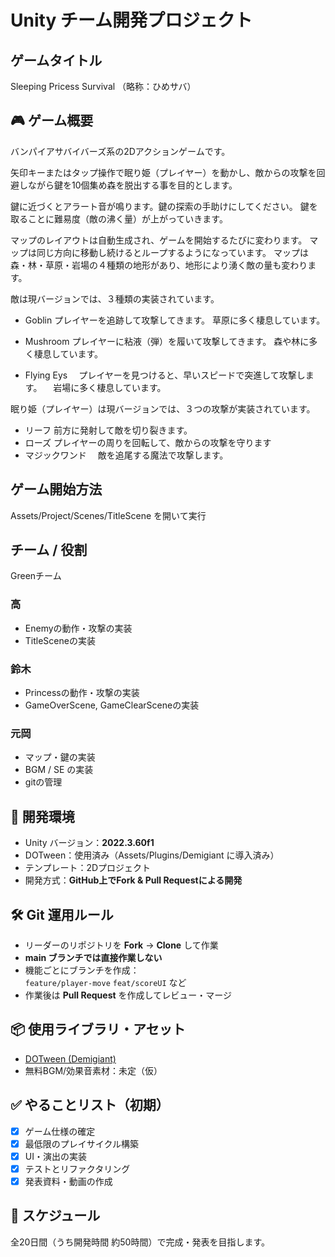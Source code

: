 # Unity チーム開発プロジェクト
## ゲームタイトル
Sleeping Pricess Survival
（略称：ひめサバ）

## 🎮 ゲーム概要
バンパイアサバイバーズ系の2Dアクションゲームです。  

矢印キーまたはタップ操作で眠り姫（プレイヤー）を動かし、敵からの攻撃を回避しながら鍵を10個集め森を脱出する事を目的とします。

鍵に近づくとアラート音が鳴ります。鍵の探索の手助けにしてください。
鍵を取ることに難易度（敵の沸く量）が上がっていきます。

マップのレイアウトは自動生成され、ゲームを開始するたびに変わります。
マップは同じ方向に移動し続けるとループするようになっています。
マップは森・林・草原・岩場の４種類の地形があり、地形により湧く敵の量も変わります。

敵は現バージョンでは、３種類の実装されています。
- Goblin
  プレイヤーを追跡して攻撃してきます。
  草原に多く棲息しています。
- Mushroom
  プレイヤーに粘液（弾）を履いて攻撃してきます。
  森や林に多く棲息しています。
  
- Flying Eys
　プレイヤーを見つけると、早いスピードで突進して攻撃します。
　岩場に多く棲息しています。

眠り姫（プレイヤー）は現バージョンでは、３つの攻撃が実装されています。
- リーフ
  前方に発射して敵を切り裂きます。
- ローズ
  プレイヤーの周りを回転して、敵からの攻撃を守ります
- マジックワンド
　敵を追尾する魔法で攻撃します。

## ゲーム開始方法
Assets/Project/Scenes/TitleScene を開いて実行

## チーム / 役割
Greenチーム

### 高
- Enemyの動作・攻撃の実装
- TitleSceneの実装

### 鈴木
- Princessの動作・攻撃の実装
- GameOverScene, GameClearSceneの実装

### 元岡
- マップ・鍵の実装
- BGM / SE の実装
- gitの管理

## 🔧 開発環境
- Unity バージョン：**2022.3.60f1**  
- DOTween：使用済み（Assets/Plugins/Demigiant に導入済み）
- テンプレート：2Dプロジェクト  
- 開発方式：**GitHub上でFork & Pull Requestによる開発**

## 🛠️ Git 運用ルール
- リーダーのリポジトリを **Fork** → **Clone** して作業
- **main ブランチでは直接作業しない**
- 機能ごとにブランチを作成：  
  `feature/player-move` `feat/scoreUI` など
- 作業後は **Pull Request** を作成してレビュー・マージ

## 📦 使用ライブラリ・アセット
- [DOTween (Demigiant)](http://dotween.demigiant.com/)
- 無料BGM/効果音素材：未定（仮）

## ✅ やることリスト（初期）
- [X] ゲーム仕様の確定
- [X] 最低限のプレイサイクル構築
- [X] UI・演出の実装
- [X] テストとリファクタリング
- [X] 発表資料・動画の作成

## 📅 スケジュール
全20日間（うち開発時間 約50時間）で完成・発表を目指します。
